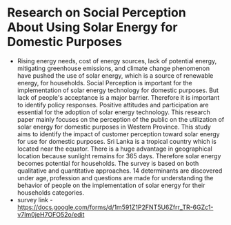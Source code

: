 # Research on Social Perception About Using Solar Energy for Domestic Purposes

- Rising energy needs, cost of energy sources, lack of potential energy, mitigating greenhouse emissions, and climate change phenomenon have pushed the use of solar energy, which is a source of renewable energy, for households. Social Perception is important for the implementation of solar energy technology for domestic purposes. But lack of people's acceptance is a major barrier. Therefore it is important to identify policy responses.  Positive attitudes and participation are essential for the adoption of solar energy technology.  This research paper mainly focuses on the perception of the public on the utilization of solar energy for domestic purposes in Western Province. This study aims to identify the impact of customer perception toward solar energy for use for domestic purposes. Sri Lanka is a tropical country which is located near the equator. There is a huge advantage in geographical location because sunlight remains for 365 days. Therefore solar energy becomes potential for households. The survey is based on both qualitative and quantitative approaches. 14 determinants are discovered under age, profession and questions are made for understanding the behavior of people on the implementation of solar energy for their households categories.
- survey link - https://docs.google.com/forms/d/1m591Z1P2FNT5U6Zfrr_TR-6GZc1-v7Im0jeH7OFO52o/edit
